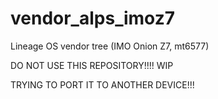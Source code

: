 vendor_alps_imoz7
=================

Lineage OS vendor tree (IMO Onion Z7, mt6577)

DO NOT USE THIS REPOSITORY!!!! WIP

TRYING TO PORT IT TO ANOTHER DEVICE!!!
